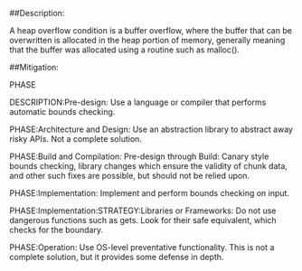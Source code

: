 ##Description:

A heap overflow condition is a buffer overflow, where the buffer that can be overwritten is allocated in the heap portion of memory, generally meaning that the buffer was allocated using a routine such as malloc().



##Mitigation:


PHASE

DESCRIPTION:Pre-design: Use a language or compiler that performs automatic bounds checking.

PHASE:Architecture and Design:
Use an abstraction library to abstract away risky APIs. Not a complete solution.

PHASE:Build and Compilation:
Pre-design through Build: Canary style bounds checking, library changes which ensure the validity of chunk data, and other such fixes are possible, but should not be relied upon.

PHASE:Implementation:
Implement and perform bounds checking on input.

PHASE:Implementation:STRATEGY:Libraries or Frameworks:
Do not use dangerous functions such as gets. Look for their safe equivalent, which checks for the boundary.

PHASE:Operation:
Use OS-level preventative functionality. This is not a complete solution, but it provides some defense in depth.


